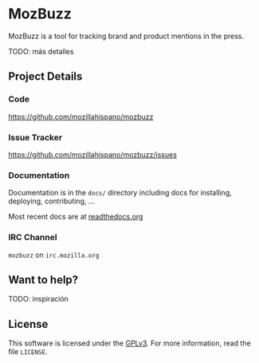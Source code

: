 # MozBuzz

MozBuzz is a tool for tracking brand and product mentions in the press.

TODO: más detalles

## Project Details

### Code

https://github.com/mozillahispano/mozbuzz

### Issue Tracker

https://github.com/mozillahispano/mozbuzz/issues

### Documentation

Documentation is in the ``docs/`` directory including docs for
installing, deploying, contributing, ...

Most recent docs are at [readthedocs.org](https://mozbuzz.readthedocs.org/en/latest/)

### IRC Channel
``mozbuzz`` on ``irc.mozilla.org``


## Want to help?
TODO: inspiración


## License
This software is licensed under the [GPLv3][GPL]. For more
information, read the file ``LICENSE``.

[GPL]: http://www.gnu.org/licenses/gpl-3.0.html

